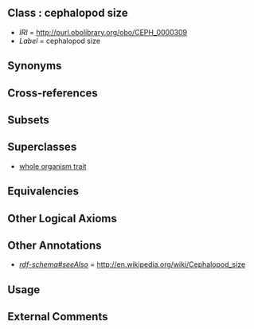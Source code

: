 
## Class : cephalopod size

 * *IRI* = http://purl.obolibrary.org/obo/CEPH_0000309
 * *Label* = cephalopod size

## Synonyms


## Cross-references


## Subsets


## Superclasses

 * [whole organism trait](../../CEPH/65/CEPH_0001065.md)

## Equivalencies


## Other Logical Axioms


## Other Annotations

 * *[rdf-schema#seeAlso](../../so/rdf-schema#seeAlso.md)* = http://en.wikipedia.org/wiki/Cephalopod_size

## Usage


## External Comments

